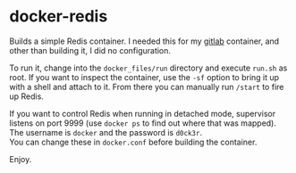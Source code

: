 docker-redis
============

Builds a simple Redis container.  I needed this for my 
[gitlab](https://github.com/oskapt/docker-gitlab) container, and other
than building it, I did no configuration.

To run it, change into the `docker_files/run` directory and execute 
`run.sh` as root.  If you want to inspect the container, use the `-sf`
option to bring it up with a shell and attach to it.  From there you 
can manually run `/start` to fire up Redis.  

If you want to control Redis when running in detached mode, 
supervisor listens on port 9999 (use `docker ps` to find out where
that was mapped).  The username is `docker` and the password is `d0ck3r`.  
You can change these in `docker.conf` before building the container.

Enjoy.

